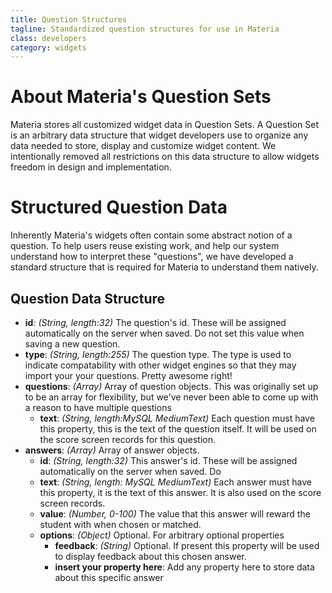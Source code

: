 ```yaml
---
title: Question Structures
tagline: Standardized question structures for use in Materia
class: developers
category: widgets
---
```

# About Materia's Question Sets

Materia stores all customized widget data in Question Sets.  A Question Set is an arbitrary data structure that widget developers use to organize any data needed to store, display and customize widget content.  We intentionally removed all restrictions on this data structure to allow widgets freedom in design and implementation.

# Structured Question Data

Inherently Materia's widgets often contain some abstract notion of a question. To help users reuse existing work, and help our system understand how to interpret these "questions", we have developed a standard structure that is required for Materia to understand them natively.

## Question Data Structure

* **id**: _(String, length:32)_ The question's id. These will be assigned automatically on the server when saved.  Do not set this value when saving a new question.
* **type**: _(String, length:255)_ The question type.  The type is used to indicate compatability with other widget engines so that they may import your your questions. Pretty awesome right!
* **questions**: _(Array)_ Array of question objects.  This was originally set up to be an array for flexibility, but we've never been able to come up with a reason to have multiple questions
	* **text**: _(String, length:MySQL MediumText)_ Each question must have this property, this is the text of the question itself.  It will be used on the score screen records for this question.
* **answers**: _(Array)_ Array of answer objects.
	* **id**: _(String, length:32)_ This answer's id.  These will be assigned automatically on the server when saved.  Do
	* **text**: _(String, length: MySQL MediumText)_ Each answer must have this property, it is the text of this answer.  It is also used on the score screen records.
	* **value**: _(Number, 0-100)_ The value that this answer will reward the student with when chosen or matched.
	* **options**: _(Object)_ Optional. For arbitrary optional properties
		* **feedback**: _(String)_ Optional. If present this property will be used to display feedback about this chosen answer.
		* **insert your property here**: Add any property here to store data about this specific answer
